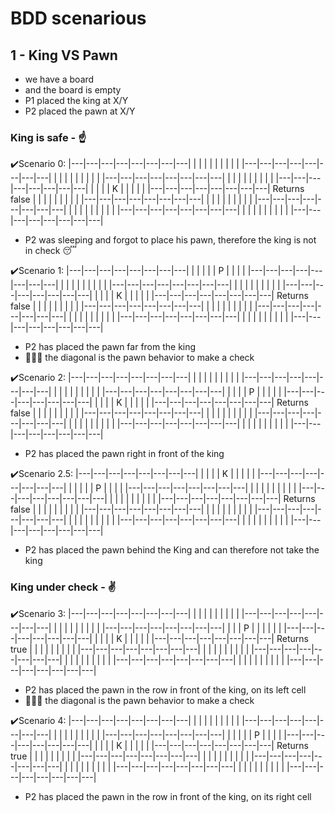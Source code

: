 # BDD scenarious

## 1 - King VS Pawn
- we have a board
- and the board is empty
- P1 placed the king at X/Y
- P2 placed the pawn at X/Y

### King is safe - ☝️

✔️Scenario 0:
|---|---|---|---|---|---|---|---|
|   |   |   |   |   |   |   |   |
|---|---|---|---|---|---|---|---|
|   |   |   |   |   |   |   |   |
|---|---|---|---|---|---|---|---|
|   |   |   |   |   |   |   |   |
|---|---|---|---|---|---|---|---|
|   |   |   | K |   |   |   |   |
|---|---|---|---|---|---|---|---|  Returns false
|   |   |   |   |   |   |   |   |
|---|---|---|---|---|---|---|---|
|   |   |   |   |   |   |   |   |
|---|---|---|---|---|---|---|---|
|   |   |   |   |   |   |   |   |
|---|---|---|---|---|---|---|---|
|   |   |   |   |   |   |   |   |
|---|---|---|---|---|---|---|---|

- P2 was sleeping and forgot to place his pawn, therefore the king is not in check 😴

✔️Scenario 1:
|---|---|---|---|---|---|---|---|
|   |   |   |   | P |   |   |   |
|---|---|---|---|---|---|---|---|
|   |   |   |   |   |   |   |   |
|---|---|---|---|---|---|---|---|
|   |   |   |   |   |   |   |   |
|---|---|---|---|---|---|---|---|
|   |   |   | K |   |   |   |   |
|---|---|---|---|---|---|---|---|  Returns false
|   |   |   |   |   |   |   |   |
|---|---|---|---|---|---|---|---|
|   |   |   |   |   |   |   |   |
|---|---|---|---|---|---|---|---|
|   |   |   |   |   |   |   |   |
|---|---|---|---|---|---|---|---|
|   |   |   |   |   |   |   |   |
|---|---|---|---|---|---|---|---|
- P2 has placed the pawn far from the king
- 💁🏻‍♂️ the diagonal is the pawn behavior to make a check

✔️Scenario 2:
|---|---|---|---|---|---|---|---|
|   |   |   |   |   |   |   |   |
|---|---|---|---|---|---|---|---|
|   |   |   |   |   |   |   |   |
|---|---|---|---|---|---|---|---|
|   |   |   | P |   |   |   |   |
|---|---|---|---|---|---|---|---|
|   |   |   | K |   |   |   |   |
|---|---|---|---|---|---|---|---|  Returns false
|   |   |   |   |   |   |   |   |
|---|---|---|---|---|---|---|---|
|   |   |   |   |   |   |   |   |
|---|---|---|---|---|---|---|---|
|   |   |   |   |   |   |   |   |
|---|---|---|---|---|---|---|---|
|   |   |   |   |   |   |   |   |
|---|---|---|---|---|---|---|---|
- P2 has placed the pawn right in front of the king

✔️Scenario 2.5:
|---|---|---|---|---|---|---|---|
|   |   |   | K |   |   |   |   |
|---|---|---|---|---|---|---|---|
|   |   |   |   | P |   |   |   |
|---|---|---|---|---|---|---|---|
|   |   |   |   |   |   |   |   |
|---|---|---|---|---|---|---|---|
|   |   |   |   |   |   |   |   |
|---|---|---|---|---|---|---|---|  Returns false
|   |   |   |   |   |   |   |   |
|---|---|---|---|---|---|---|---|
|   |   |   |   |   |   |   |   |
|---|---|---|---|---|---|---|---|
|   |   |   |   |   |   |   |   |
|---|---|---|---|---|---|---|---|
|   |   |   |   |   |   |   |   |
|---|---|---|---|---|---|---|---|

- P2 has placed the pawn behind the King and can therefore not take the king

### King under check - ✌️

✔️Scenario 3:
|---|---|---|---|---|---|---|---|
|   |   |   |   |   |   |   |   |
|---|---|---|---|---|---|---|---|
|   |   |   |   |   |   |   |   |
|---|---|---|---|---|---|---|---|
|   |   | P |   |   |   |   |   |
|---|---|---|---|---|---|---|---|
|   |   |   | K |   |   |   |   |
|---|---|---|---|---|---|---|---|  Returns true
|   |   |   |   |   |   |   |   |
|---|---|---|---|---|---|---|---|
|   |   |   |   |   |   |   |   |
|---|---|---|---|---|---|---|---|
|   |   |   |   |   |   |   |   |
|---|---|---|---|---|---|---|---|
|   |   |   |   |   |   |   |   |
|---|---|---|---|---|---|---|---|

- P2 has placed the pawn in the row in front of the king, on its left cell
- 💁🏻‍♂️ the diagonal is the pawn behavior to make a check

✔️Scenario 4:
|---|---|---|---|---|---|---|---|
|   |   |   |   |   |   |   |   |
|---|---|---|---|---|---|---|---|
|   |   |   |   |   |   |   |   |
|---|---|---|---|---|---|---|---|
|   |   |   |   | P |   |   |   |
|---|---|---|---|---|---|---|---|
|   |   |   | K |   |   |   |   |
|---|---|---|---|---|---|---|---|  Returns true
|   |   |   |   |   |   |   |   |
|---|---|---|---|---|---|---|---|
|   |   |   |   |   |   |   |   |
|---|---|---|---|---|---|---|---|
|   |   |   |   |   |   |   |   |
|---|---|---|---|---|---|---|---|
|   |   |   |   |   |   |   |   |
|---|---|---|---|---|---|---|---|

- P2 has placed the pawn in the row in front of the king, on its right cell



